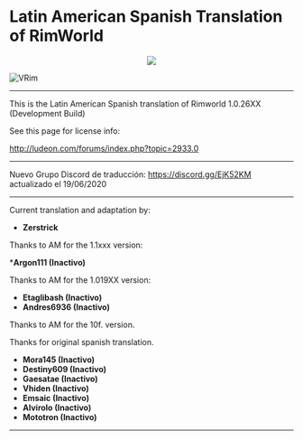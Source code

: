 # Latin American Spanish Translation of RimWorld

<div align="center">
  <img src="https://github.com/Ludeon/RimWorld-SpanishLatin/blob/master/Core/LangIcon.png" />
</div>

![VRim](https://img.shields.io/badge/RimWorld-1.1.2654-green.svg?style=for-the-badge)

_ _ _

This is the Latin American Spanish translation of Rimworld 1.0.26XX (Development Build)

See this page for license info:

http://ludeon.com/forums/index.php?topic=2933.0

- - -

Nuevo Grupo Discord de traducción: https://discord.gg/EjK52KM actualizado el 19/06/2020
- - -

Current translation and adaptation by:

* __Zerstrick__

Thanks to AM for the 1.1xxx version:

*__Argon111 (Inactivo)__

Thanks to AM for the 1.019XX version:

* __Etaglibash (Inactivo)__
* __Andres6936 (Inactivo)__


Thanks to AM for the 10f. version.

Thanks for original spanish translation.

* __Mora145 (Inactivo)__
* __Destiny609 (Inactivo)__
* __Gaesatae (Inactivo)__
* __Vhiden (Inactivo)__
* __Emsaic (Inactivo)__
* __Alvirolo (Inactivo)__
* __Mototron (Inactivo)__

- - -
